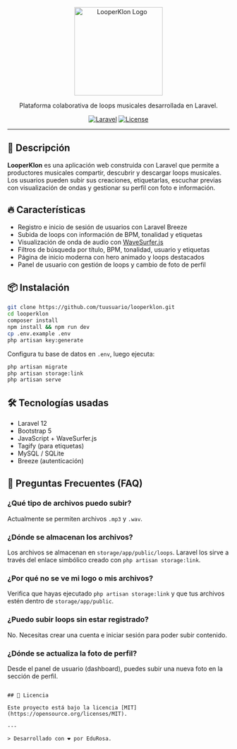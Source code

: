 
<p align="center">
    <img src="https://i.imgur.com/LIInH6v.png" width="200" alt="LooperKlon Logo">
</p>

<p align="center">
    Plataforma colaborativa de loops musicales desarrollada en Laravel.
</p>

<p align="center">
    <a href="https://laravel.com"><img src="https://img.shields.io/badge/Laravel-Framework-red" alt="Laravel"></a>
    <a href="#"><img src="https://img.shields.io/badge/License-MIT-blue.svg" alt="License"></a>
</p>

---

## 🚀 Descripción

**LooperKlon** es una aplicación web construida con Laravel que permite a productores musicales compartir, descubrir y descargar loops musicales. Los usuarios pueden subir sus creaciones, etiquetarlas, escuchar previas con visualización de ondas y gestionar su perfil con foto e información.

## 🔥 Características

- Registro e inicio de sesión de usuarios con Laravel Breeze
- Subida de loops con información de BPM, tonalidad y etiquetas
- Visualización de onda de audio con [WaveSurfer.js](https://wavesurfer-js.org)
- Filtros de búsqueda por título, BPM, tonalidad, usuario y etiquetas
- Página de inicio moderna con hero animado y loops destacados
- Panel de usuario con gestión de loops y cambio de foto de perfil

## 📦 Instalación

```bash
git clone https://github.com/tuusuario/looperklon.git
cd looperklon
composer install
npm install && npm run dev
cp .env.example .env
php artisan key:generate
```

Configura tu base de datos en `.env`, luego ejecuta:

```bash
php artisan migrate
php artisan storage:link
php artisan serve
```

## 🛠️ Tecnologías usadas

- Laravel 12
- Bootstrap 5
- JavaScript + WaveSurfer.js
- Tagify (para etiquetas)
- MySQL / SQLite
- Breeze (autenticación)

## 🙋 Preguntas Frecuentes (FAQ)

### ¿Qué tipo de archivos puedo subir?
Actualmente se permiten archivos `.mp3` y `.wav`.

### ¿Dónde se almacenan los archivos?
Los archivos se almacenan en `storage/app/public/loops`. Laravel los sirve a través del enlace simbólico creado con `php artisan storage:link`.

### ¿Por qué no se ve mi logo o mis archivos?
Verifica que hayas ejecutado `php artisan storage:link` y que tus archivos estén dentro de `storage/app/public`.

### ¿Puedo subir loops sin estar registrado?
No. Necesitas crear una cuenta e iniciar sesión para poder subir contenido.

### ¿Dónde se actualiza la foto de perfil?
Desde el panel de usuario (dashboard), puedes subir una nueva foto en la sección de perfil.

```

## 📃 Licencia

Este proyecto está bajo la licencia [MIT](https://opensource.org/licenses/MIT).

---

> Desarrollado con ❤️ por EduRosa.
